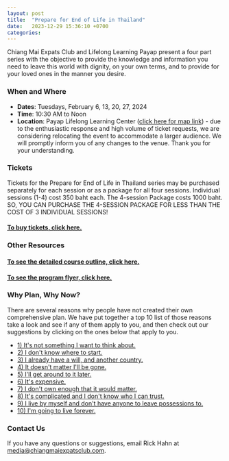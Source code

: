 ```yaml
---
layout: post
title:  "Prepare for End of Life in Thailand"
date:   2023-12-29 15:36:10 +0700
categories: 
---
```


Chiang Mai Expats Club and Lifelong Learning Payap present a four part series with the objective to provide the knowledge 
and information you need to leave this world with dignity, on your own terms, and to provide 
for your loved ones in the manner you desire.

### When and Where

* **Dates**: Tuesdays, February 6, 13, 20, 27, 2024
* **Time**: 10:30 AM to Noon
* **Location**: Payap Lifelong Learning Center ([click here for map link](https://maps.app.goo.gl/iwbrUivFd7bLZg9H6)) - due to the enthusiastic response and high volume of ticket requests, we are considering relocating the event to accommodate a larger audience. We will promptly inform you of any changes to the venue. Thank you for your understanding.

### Tickets

Tickets for the Prepare for End of Life in Thailand series may be purchased separately for each session or as a package for all four sessions. Individual sessions (1-4) cost 350 baht each. The 4-session Package costs 1000 baht. SO, YOU CAN PURCHASE THE 4-SESSION PACKAGE FOR LESS THAN THE COST OF 3 INDIVIDUAL SESSIONS!

#### [To **buy tickets**, click here.](https://buytickets.at/chaingmaiexpatsclub/1101241)

### Other Resources

#### [To see the detailed course outline, click here.](/assets/2023-12-29-prepare-for-end-of-life-in-thailand/cec-eol-course-outline.pdf)

#### [To see the program flyer, click here.](/assets/2023-12-29-prepare-for-end-of-life-in-thailand/cec-eol-flyer.pdf)

### Why Plan, Why Now?

There are several reasons why people have not created their own comprehensive plan.
We have put together a top 10 list of those reasons take a look and see if any of them
apply to you, and then check out our suggestions by clicking on the ones below
that apply to you.

* [1) It's not something I want to think about.](/markdown/2023-12-29-prepare-for-end-of-life-in-thailand/reason-01.html)
* [2) I don't know where to start.](/markdown/2023-12-29-prepare-for-end-of-life-in-thailand/reason-02.html)
* [3) I already have a will, and another country.](/markdown/2023-12-29-prepare-for-end-of-life-in-thailand/reason-03.html)
* [4) It doesn't matter I'll be gone.](/markdown/2023-12-29-prepare-for-end-of-life-in-thailand/reason-04.html)
* [5) I'll get around to it later.](/markdown/2023-12-29-prepare-for-end-of-life-in-thailand/reason-05.html)
* [6) It's expensive.](/markdown/2023-12-29-prepare-for-end-of-life-in-thailand/reason-06.html)
* [7) I don't own enough that it would matter.](/markdown/2023-12-29-prepare-for-end-of-life-in-thailand/reason-07.html)
* [8) It's complicated and I don't know who I can trust.](/markdown/2023-12-29-prepare-for-end-of-life-in-thailand/reason-08.html)
* [9) I live by myself and don't have anyone to leave possessions to.](/markdown/2023-12-29-prepare-for-end-of-life-in-thailand/reason-09.html)
* [10) I'm going to live forever.](/markdown/2023-12-29-prepare-for-end-of-life-in-thailand/reason-10.html)

### Contact Us

If you have any questions or suggestions, email Rick Hahn at 
[media@chiangmaiexpatsclub.com](mailto:media@chiangmaiexpatsclub.com).
